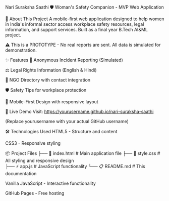 Nari Suraksha Saathi 🛡️
Woman's Safety Companion - MVP Web Application

🎯 About This Project
A mobile-first web application designed to help women in India's informal sector access workplace safety resources, legal information, and support services. Built as a final year B.Tech AI&ML project.

⚠️ This is a PROTOTYPE - No real reports are sent. All data is simulated for demonstration.

✨ Features
📝 Anonymous Incident Reporting (Simulated)

⚖️ Legal Rights Information (English & Hindi)

🤝 NGO Directory with contact integration

🛡️ Safety Tips for workplace protection

📱 Mobile-First Design with responsive layout

🚀 Live Demo
Visit: https://yourusername.github.io/nari-suraksha-saathi

(Replace yourusername with your actual GitHub username)

🛠️ Technologies Used
HTML5 - Structure and content

CSS3 - Responsive styling


📦 Project Files
├── 📄 index.html    # Main application file
├── 🎨 style.css     # All styling and responsive design  
├── ⚡ app.js        # JavaScript functionality
└── 📋 README.md     # This documentation


Vanilla JavaScript - Interactive functionality

GitHub Pages - Free hosting
